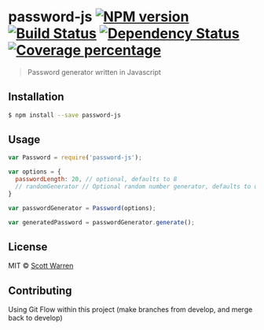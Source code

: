 # password-js [![NPM version][npm-image]][npm-url] [![Build Status][travis-image]][travis-url] [![Dependency Status][daviddm-image]][daviddm-url] [![Coverage percentage][coveralls-image]][coveralls-url]
> Password generator written in Javascript

## Installation

```sh
$ npm install --save password-js
```

## Usage

```js
var Password = require('password-js');

var options = {
  passwordLength: 20, // optional, defaults to 8
  // randomGenerator // Optional random number generator, defaults to use Math.random()
}

var passwordGenerator = Password(options);

var generatedPassword = passwordGenerator.generate();
```




## License

MIT © [Scott Warren](s.cott.pw)


[npm-image]: https://badge.fury.io/js/password-js.svg
[npm-url]: https://npmjs.org/package/password-js
[travis-image]: https://travis-ci.org/scottwarren/password-js.svg?branch=master
[travis-url]: https://travis-ci.org/scottwarren/password-js
[daviddm-image]: https://david-dm.org/scottwarren/password-js.svg?theme=shields.io
[daviddm-url]: https://david-dm.org/scottwarren/password-js
[coveralls-image]: https://coveralls.io/repos/scottwarren/password-js/badge.svg
[coveralls-url]: https://coveralls.io/r/scottwarren/password-js

## Contributing

Using Git Flow within this project (make branches from develop, and merge back to develop)
